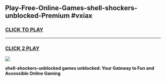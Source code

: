 
## Play-Free-Online-Games-shell-shockers-unblocked-Premium #vxiax
<h3>
<a href="https://premium.freeplayer.one?title=shell-shockers-unblocked&ref=8M">CLICK TO PLAY</a></h3>
<hr>

<h3>
<a href="https://premium.freeplayer.one?title=shell-shockers-unblocked&ref=8M">CLICK 2 PLAY</a>
  
</h3>

<a href="https://premium.freeplayer.one?title=shell-shockers-unblocked&ref=8M"><img src="https://clearcache.store/games.png"></a>


**shell-shockers-unblocked games unblocked: Your Gateway to Fun and Accessible Online Gaming**
